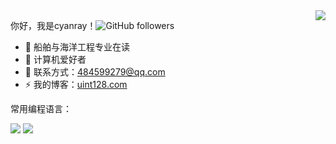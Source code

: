 <a href="#">
<img align="right" src="https://github-readme-stats.vercel.app/api?username=cyanray&count_private=true&show_icons=true">
</a>

你好，我是cyanray！![GitHub followers](https://img.shields.io/github/followers/cyanray?style=social)

- 🔭 船舶与海洋工程专业在读
- 🌱 计算机爱好者
- 💬 联系方式：484599279@qq.com
- ⚡ 我的博客：[uint128.com](https://uint128.com)

常用编程语言：

![](https://img.shields.io/badge/language-C++-blue?logo=visual-studio)
![](https://img.shields.io/badge/language-CSharp-green?logo=visual-studio)
